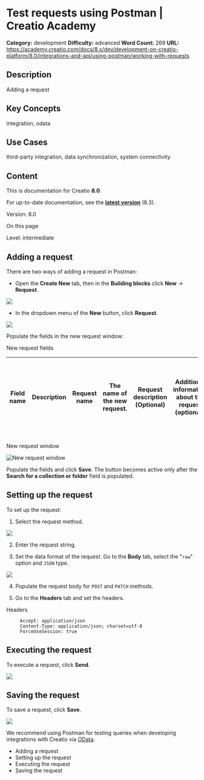# Test requests using Postman | Creatio Academy

**Category:** development **Difficulty:** advanced **Word Count:** 269 **URL:**
https://academy.creatio.com/docs/8.x/dev/development-on-creatio-platform/8.0/integrations-and-api/using-postman/working-with-requests

## Description

Adding a request

## Key Concepts

integration, odata

## Use Cases

third-party integration, data synchronization, system connectivity

## Content

This is documentation for Creatio **8.0**.

For up-to-date documentation, see the
**[latest version](/docs/8.x/dev/development-on-creatio-platform/integrations-and-api/using-postman/working-with-requests)**
(8.3).

Version: 8.0

On this page

Level: intermediate

## Adding a request​

There are two ways of adding a request in Postman:

- Open the **Create New** tab, then in the **Building blocks** click **New** →
  **Request**.

![](https://academy.creatio.com/sites/en/files/documentation/sdk/en/BPMonlineWebSDK/Screenshots/WorkWithRequestsInPostman/scr_New_button_Building_blocks.gif)

- In the dropdown menu of the **New** button, click **Request**.

![](https://academy.creatio.com/sites/en/files/documentation/sdk/en/BPMonlineWebSDK/Screenshots/WorkWithRequestsInPostman/scr_New_button_Request.png)

Populate the fields in the new request window:

New request fields

| Field name | Description | **Request name** | The name of the new request. | **Request description (Optional)** | Additional information about the request (optional). | **Search for a collection or folder** | Search for an earlier created collection of requests, or create a new one. |
| ---------- | ----------- | ---------------- | ---------------------------- | ---------------------------------- | ---------------------------------------------------- | ------------------------------------- | -------------------------------------------------------------------------- |

New request window

![New request window](https://academy.creatio.com/sites/en/files/documentation/sdk/en/BPMonlineWebSDK/Screenshots/WorkWithRequestsInPostman/scr_CreateRequestWindow.png)

Populate the fields and click **Save**. The button becomes active only after the
**Search for a collection or folder** field is populated.

## Setting up the request​

To set up the request:

1. Select the request method.

![](https://academy.creatio.com/sites/en/files/documentation/sdk/en/BPMonlineWebSDK/Screenshots/WorkWithRequestsInPostman/src_Method_Choosing.png)

2. Enter the request string.

3. Set the data format of the request. Go to the **Body** tab, select the
   "`raw`" option and `JSON` type.

![](https://academy.creatio.com/sites/en/files/documentation/sdk/en/BPMonlineWebSDK/Screenshots/WorkWithRequestsInPostman/scr_Request_Type.gif)

4. Populate the request body for `POST` and `PATCH` methods.

5. Go to the **Headers** tab and set the headers.

Headers

         Accept: application/json
         Content-Type: application/json; charset=utf-8
         ForceUseSession: true


## Executing the request​

To execute a request, click **Send**.

![](https://academy.creatio.com/sites/en/files/documentation/sdk/en/BPMonlineWebSDK/Screenshots/WorkWithRequestsInPostman/scr_Send_button.png)

## Saving the request​

To save a request, click **Save**.

![](https://academy.creatio.com/sites/en/files/documentation/sdk/en/BPMonlineWebSDK/Screenshots/WorkWithRequestsInPostman/scr_Save_button.png)

We recommend using Postman for testing queries when developing integrations with
Creatio via [OData](https://academy.creatio.com/documents?ver=8.0&id=15431).

- Adding a request
- Setting up the request
- Executing the request
- Saving the request
